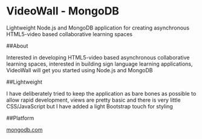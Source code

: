 VideoWall - MongoDB
======================================

Lightweight Node.js and MongoDB application for creating asynchronous HTML5-video based collaborative learning spaces

##About

Interested in developing HTML5-video based asynchronous collaborative learning spaces, interested in building sign language learning applications, VideoWall will get you started using Node.js and MongoDB

##Lightweight

I have deliberately tried to keep the application as bare bones as possible to allow rapid development, views are pretty basic and there is very little CSS/JavaScript but I have added a light Bootstrap touch for styling

##Platform

[mongodb.com](https://www.mongodb.com/)